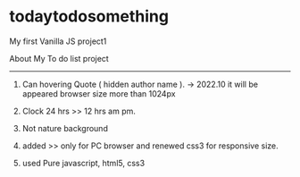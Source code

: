 # todaytodosomething
My first Vanilla JS project1

About My To do list project

*************************************************************************************

1. Can hovering Quote ( hidden author name ).
  → 2022.10 it will be appeared browser size more than 1024px

2. Clock 24 hrs >> 12 hrs am pm.

3. Not nature background

4. added >> only for PC browser and renewed css3 for responsive size.

5. used Pure javascript, html5, css3
